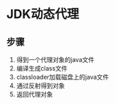 # JDK动态代理

## 步骤

1. 得到一个代理对象的java文件
2. 编译生成class文件
3. classloader加载磁盘上的java文件
4. 通过反射得到对象
5. 返回代理对象



